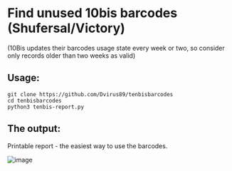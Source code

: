 # Find unused 10bis barcodes (Shufersal/Victory)
(10Bis updates their barcodes usage state every week or two, so consider only records older than two weeks as valid)

## Usage:
```
git clone https://github.com/Dvirus89/tenbisbarcodes
cd tenbisbarcodes
python3 tenbis-report.py
```

## The output:
Printable report - the easiest way to use the barcodes.

![image](https://user-images.githubusercontent.com/1368112/188301719-b029032a-41a8-4f9f-9090-a452294a45f1.png)

